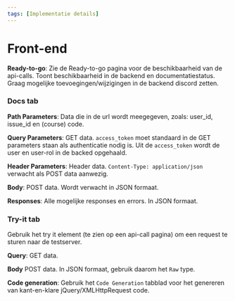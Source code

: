 ```yaml
---
tags: [Implementatie details]
---
```


# Front-end

**Ready-to-go**: 
Zie de Ready-to-go pagina voor de beschikbaarheid van de api-calls. Toont beschikbaarheid in de backend en documentatiestatus. Graag mogelijke toevoegingen/wijzigingen in de backend discord zetten.

### Docs tab

**Path Parameters**: 
Data die in de url wordt meegegeven, zoals: user_id, issue_id en (course) code.

**Query Parameters**:
GET data. `access_token` moet standaard in de GET parameters staan als authenticatie nodig is. Uit de `access_token` wordt de user en user-rol in de backed opgehaald.

**Header Parameters**:
Header data. `Content-Type: application/json` verwacht als POST data aanwezig.

**Body**:
POST data. Wordt verwacht in JSON formaat.

**Responses**:
Alle mogelijke responses en errors. In JSON formaat.

### Try-it tab
Gebruik het try it element (te zien op een api-call pagina) om een request te sturen naar de testserver.

**Query**:
GET data.

**Body**
POST data. In JSON formaat, gebruik daarom het `Raw` type.

**Code generation**:
Gebruik het `Code Generation` tabblad voor het genereren van kant-en-klare jQuery/XMLHttpRequest code. 

